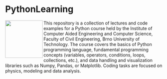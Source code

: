 # PythonLearning

<img align="left" width="120" height="120" src="https://user-images.githubusercontent.com/35465840/132986649-5da82c52-48fb-445e-88a5-6effce1ae21b.png">

This repository is a collection of lectures and code examples for a Python course held by the Institute of Computer Aided Engineering and Computer Science, Faculty of Civil Engineering, Brno University of Technology. The course covers the basics of Python programming language, fundamental programming concepts (variables, operators, conditions, loops, collections, etc.), and data handling and visualization libraries such as Numpy, Pandas, or Matplotlib. Coding tasks are focused on physics, modeling and data analysis.
